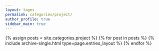 ```yaml
---
layout: tages
permalink: categories/project/
author_profile: true
sidebar_main: true
---
```


{% assign posts = site.categories.project %}
{% for post in posts %} {% include archive-single.html type=page.entries_layout %} {% endfor %}